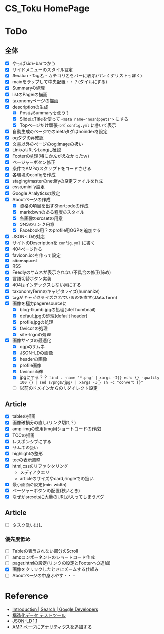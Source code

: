
# CS_Toku HomePage

# ToDo

## 全体

- [x] やっぱside-barつかう
- [x] サイドメニューのスタイル設定
- [x] Section・Tag名・カテゴリ名をバーに表示(パンくずリストっぽく)
- [x] mainをラップして中央配置・・？(タイルにする)
- [x] Summaryの処理
- [x] listのPagerの描画
- [x] taxonomyページの描画
- [x] descriptionの生成
  - [x] PostはSummaryを使う？
  - [x] SlideはTitleを使って `<meta name="nosnippets">` にする
  - [x] Topページだけ頑張って `config.yml` に書いて表示
- [x] 自動生成のページでのmetaタグはnoindexを設定
- [x] ogタグの再確認
- [x] 文書以外のページのog:imageの扱い
- [x] LinkのURLやLangに確認
- [x] Footerの処理(特にかんがえなかったｗ)
- [x] ページャーボタン修正
- [x] 条件でAMPのスクリプトをロードさせる
- [x] 各環境のconfigを作成
- [x] staging/masterのnetlifyの設定ファイルを作成
- [x] cssのminify設定
- [x] Google Analyticsの設定
- [x] Aboutページの作成
  - [x] 資格の項目を出すShortcodeの作成
  - [x] markdownのある程度のスタイル
  - [x] 各画像のsrcsetの用意
  - [x] SNSのリンク用意
  - [x] Facebook用？のprofile用OGPを追加する
- [x] JSON-LDの対応
- [x] サイトのDescriptionを `config.yml` に書く
- [x] 404ページ作る
- [x] favicon.icoを作って設定
- [x] sitemap.xml
- [x] RSS
- [x] Feedlyのサムネが表示されない不具合の修正(諦め)
- [x] 言語切替ボタン実装
- [x] 404はインデックスしない用にする
- [x] taxonomyTermのキャピタライズ(humanize)
- [x] tagがキャピタライズされているのを直す(.Data.Term)
- [x] 画像を極力pageresourceに
  - [x] blog-thumb.jpgの処理(siteThumbnail)
  - [x] default.jpgの処理(default header)
  - [x] profile.jpgの処理
  - [x] faviconの処理
  - [x] site-logoの処理
- [x] 画像サイズの最適化
  - [x] ogpのサムネ
  - [x] JSON+LDの画像
  - [x] headerの画像
  - [x] profile画像
  - [x] favicon画像
  - [x] jpgにする？？ `find . -name '*.png' | xargs -I{} echo {} -quality 100 {} | sed s/png$/jpg/ | xargs -I{} sh -c "convert {}"`
  - [ ] 以前のドメインからのリダイレクト設定

## Article

- [x] tableの描画
- [x] 画像破損分の直し(リンク切れ？)
- [x] amp-imgの使用(img用ショートコードの作成)
- [x] TOCの描画
- [x] レスポンシブにする
- [x] サムネの扱い
- [x] highlightの整形
- [x] tocの表示調整
- [x] html,cssのリファクタリング
  - メディアクエリ
  - articleのサイズやcard,singleでの扱い
- [x] 最小画面の設定(min-width)
- [x] ページャーボタンの配置(狭いとき)
- [x] なぜかsrcsetsに大量のURLが入ってしまうバグ

## Article

- [ ] タスク洗い出し

### 優先度低め

- [ ] Tableの表示されない部分のScroll
- [ ] ampコンポーネントのショートコード作成
- [ ] pager.htmlの設定(リンクの設定とFooterへの追加)
- [x] 画像をクリックしたときにズームする仕組み
- [ ] Aboutページの中身ふやす・・・

# Reference

- [Introduction | Search | Google Developers](https://developers.google.com/search/docs/guides/)
- [構造化データ テストツール](https://search.google.com/structured-data/testing-tool/u/0/)
- [JSON-LD 1.1](https://json-ld.org/spec/latest/json-ld/)
- [AMP ページにアナリティクスを追加する](https://developers.google.com/analytics/devguides/collection/amp-analytics/?hl=ja)
